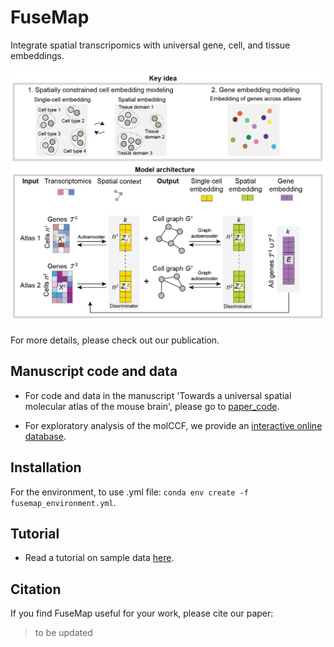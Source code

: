 # FuseMap 
Integrate spatial transcripomics with universal gene, cell, and tissue embeddings.

<p align="center">
  <img src="/img/framework.png" width="600" >
</p>

For more details, please check out our publication.


## Manuscript code and data
- For code and data in the manuscript 'Towards a universal spatial molecular atlas of the mouse brain', please go to [paper_code](paper_code/).

- For exploratory analysis of the molCCF, we provide an [interactive online database](http://fusemap.spatial-atlas.net/).

## Installation

For the environment, to use .yml file:
`conda env create -f fusemap_environment.yml`. 



## Tutorial
- Read a tutorial on sample data [here](./tutorial_sample_data.ipynb).


## Citation

If you find FuseMap useful for your work, please cite our paper: 

> to be updated
